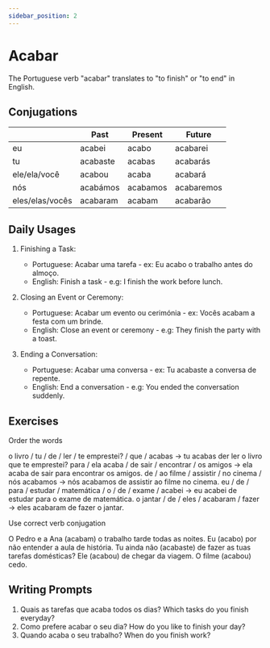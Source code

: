 ```yaml
---
sidebar_position: 2
---
```


# Acabar

The Portuguese verb "acabar" translates to "to finish" or "to end" in English.

## Conjugations

|                 | Past     | Present  | Future     |
| --------------- | -------- | -------- | ---------- |
| eu              | acabei   | acabo    | acabarei   |
| tu              | acabaste | acabas   | acabarás   |
| ele/ela/você    | acabou   | acaba    | acabará    |
| nós             | acabámos | acabamos | acabaremos |
| eles/elas/vocês | acabaram | acabam   | acabarão   |

## Daily Usages

1. Finishing a Task:

   - Portuguese: Acabar uma tarefa - ex: Eu acabo o trabalho antes do almoço.
   - English: Finish a task - e.g: I finish the work before lunch.

2. Closing an Event or Ceremony:

   - Portuguese: Acabar um evento ou cerimónia - ex: Vocês acabam a festa com um brinde.
   - English: Close an event or ceremony - e.g: They finish the party with a toast.

3. Ending a Conversation:

   - Portuguese: Acabar uma conversa - ex: Tu acabaste a conversa de repente.
   - English: End a conversation - e.g: You ended the conversation suddenly.

## Exercises

Order the words

o livro / tu / de / ler / te emprestei? / que / acabas -> tu acabas der ler o livro que te emprestei?
para / ela acaba / de sair / encontrar / os amigos -> ela acaba de sair para encontrar os amigos.
de / ao filme / assistir / no cinema / nós acabamos -> nós acabamos de assistir ao filme no cinema.
eu / de / para / estudar / matemática / o / de / exame / acabei -> eu acabei de estudar para o exame de matemática.
o jantar / de / eles / acabaram / fazer -> eles acabaram de fazer o jantar.

Use correct verb conjugation

O Pedro e a Ana (acabam) o trabalho tarde todas as noites.
Eu (acabo) por não entender a aula de história.
Tu ainda não (acabaste) de fazer as tuas tarefas domésticas?
Ele (acabou) de chegar da viagem.
O filme (acabou) cedo.

## Writing Prompts

1. Quais as tarefas que acaba todos os dias? Which tasks do you finish everyday?
2. Como prefere acabar o seu dia? How do you like to finish your day?
3. Quando acaba o seu trabalho? When do you finish work?
